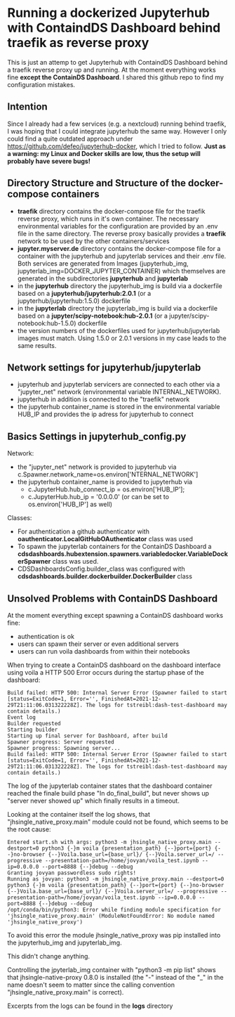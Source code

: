 # Running a dockerized Jupyterhub with ContaindDS Dashboard behind traefik as reverse proxy

This is just an attemp to get Jupyterhub with ContaindDS Dashboard behind a traefik reverse proxy up and running. At the moment everything works fine **except the ContainDS Dashboard**. I shared this github repo to find my configuration mistakes.

## Intention

Since I already had a few services (e.g. a nextcloud) running behind traefik, I was hoping that I could integrate jupyterhub the same way. However I only could find a quite outdated approach under
<https://github.com/defeo/jupyterhub-docker>, which I tried to follow. **Just as a warning: my Linux and Docker skills are low, thus the setup will probably have severe bugs!**

 ## Directory Structure and Structure of the docker-compose containers
 
 * **traefik** directory contains the docker-compose file for the traefik reverse proxy, which runs in it's own container. The necessary environmental variables for the configuration are provided by an .env file in the same directory. The reverse proxy basically provides a **traefik** network to be used by the other containers/services
 * **jupyter.myserver.de** directory contains the docker-compose file for a container with the jupyterhub and jupyterlab services and their .env file. Both services are generated from Images (jupyterhub_img, jupyterlab_img=DOCKER_JUPYTER_CONTAINER) which themselves are generated in the subdirectories **jupyterhub** and **jupyterlab**
 * in the **jupyterhub** directory the jupyterhub_img is build via a dockerfile based on a **jupyterhub/jupyterhub:2.0.1** (or a jupyterhub/jupyterhub:1.5.0) dockerfile
  * in the **jupyterlab** directory the jupyterlab_img is build via a dockerfile based on a **jupyter/scipy-notebook:hub-2.0.1** (or a jupyter/scipy-notebook:hub-1.5.0) dockerfile
  * the version numbers of the dockerfiles used for jupyterhub/jupyterlab images must match. Using 1.5.0 or 2.0.1 versions in my case leads to the same results.
  
 ## Network settings for jupyterhub/jupyterlab
 
 * jupyterhub and jupyterlab servicers are connected to each other via a "jupyter_net" network (environmental variable INTERNAL_NETWORK). 
 * jupyterhub in addition is connected to the "traefik" network
 * the jupyterhub container_name is stored in the environmental variable HUB_IP and provides the ip adress for jupyterhub to connect

 ## Basics Settings in jupyterhub_config.py
 
 Network:
 * the "jupyter_net" network is provided to jupyterhub via c.Spawner.network_name=os.environ['NTERNAL_NETWORK']
 * the jupyterhub container_name is provided to jupyterhub via 
	- c.JupyterHub.hub_connect_ip = os.environ['HUB_IP'];  
	- c.JupyterHub.hub_ip = '0.0.0.0' (or can be set to os.environ['HUB_IP'] as well)

Classes:
 * For authentication a github authenticator with **oauthenticator.LocalGitHubOAuthenticator** class was used
 * To spawn the jupyterlab containers for the ContainDS Dashboard a **cdsdashboards.hubextension.spawners.variabledocker.VariableDockerSpawner** class was used.
 * CDSDashboardsConfig.builder_class was configured with **cdsdashboards.builder.dockerbuilder.DockerBuilder** class
 
 ## Unsolved Problems with ContainDS Dashboard
 
 At the moment everything except spawning a ContainDS dashboard works fine:
 - authentication is ok
 - users can spawn their server or even additional servers
 - users can run voila dashboards from within their notebooks
 
 When trying to create a ContainDS dashboard on the dashboard interface using voila a HTTP 500 Error occurs during the startup phase of the dashboard:
 
 ```
 Build failed: HTTP 500: Internal Server Error (Spawner failed to start [status=ExitCode=1, Error='', FinishedAt=2021-12-29T21:11:06.031322228Z]. The logs for tstreibl:dash-test-dashboard may contain details.)
Event log
Builder requested
Starting builder
Starting up final server for Dashboard, after build
Spawner progress: Server requested
Spawner progress: Spawning server...
Build failed: HTTP 500: Internal Server Error (Spawner failed to start [status=ExitCode=1, Error='', FinishedAt=2021-12-29T21:11:06.031322228Z]. The logs for tstreibl:dash-test-dashboard may contain details.)
```
The log of the jupyterlab container states that the dashboard container reached the finale build phase "In do_final_build", but never shows up "server never showed up" which finally results in a timeout.

Looking at the container itself the log shows, that "jhsingle_native_proxy.main" module could not be found, which seems to be the root cause:

```
Entered start.sh with args: python3 -m jhsingle_native_proxy.main --destport=0 python3 {-}m voila {presentation_path} {--}port={port} {--}no-browser {--}Voila.base_url={base_url}/ {--}Voila.server_url=/ --progressive --presentation-path=/home/jovyan/voila_test.ipynb --ip=0.0.0.0 --port=8888 {--}debug --debug
Granting jovyan passwordless sudo rights!
Running as jovyan: python3 -m jhsingle_native_proxy.main --destport=0 python3 {-}m voila {presentation_path} {--}port={port} {--}no-browser {--}Voila.base_url={base_url}/ {--}Voila.server_url=/ --progressive --presentation-path=/home/jovyan/voila_test.ipynb --ip=0.0.0.0 --port=8888 {--}debug --debug
/opt/conda/bin/python3: Error while finding module specification for 'jhsingle_native_proxy.main' (ModuleNotFoundError: No module named 'jhsingle_native_proxy')
```

To avoid this error the module jhsingle_native_proxy was pip installed into the jupyterhub_img and jupyterlab_img. 

This didn't change anything. 

Controlling the jpyterlab_img container with "python3 -m pip list"  shows that 
jhsingle-native-proxy 0.8.0 is installed (the "-" instead of the "_" in the name doesn't seem to matter since the calling convention "jhsingle_native_proxy.main" is correct).

Excerpts from the logs can be found in the **logs** directory
